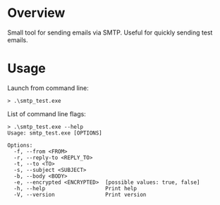# Overview
Small tool for sending emails via SMTP. Useful for quickly sending test emails.

# Usage
Launch from command line:

    > .\smtp_test.exe 

List of command line flags:

    > .\smtp_test.exe --help
    Usage: smtp_test.exe [OPTIONS]
    
    Options:
      -f, --from <FROM>
      -r, --reply-to <REPLY_TO>
      -t, --to <TO>
      -s, --subject <SUBJECT>
      -b, --body <BODY>
      -e, --encrypted <ENCRYPTED>  [possible values: true, false]
      -h, --help                   Print help
      -V, --version                Print version
